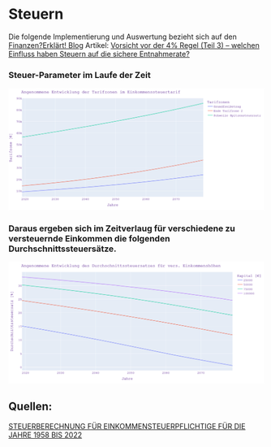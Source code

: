# Steuern

Die folgende Implementierung und Auswertung bezieht sich auf den [Finanzen?Erklärt! Blog](https://www.finanzen-erklaert.de/) Artikel: [Vorsicht vor der 4% Regel (Teil 3) – welchen Einfluss haben Steuern auf die sichere Entnahmerate?](https://www.finanzen-erklaert.de/vorsicht-vor-der-4-regel-teil-3-welchen-einfluss-haben-steuern-auf-die-sichere-entnahmerate/)

### Steuer-Parameter im Laufe der Zeit
![Angenommene Entwicklung der Tarifzonene im Einkommenssteuertarif](docu/Steuertarifzonen.png)

### Daraus ergeben sich im Zeitverlaug für verschiedene zu versteuernde Einkommen die folgenden Durchschnittssteuersätze.
![Angenommene Entwicklung des Durchschnittssteuersatzes für verschiedene Einkommenshöhen](docu/Durchschnittssteuersatz.png)


## Quellen:
[STEUERBERECHNUNG FÜR EINKOMMENSTEUERPFLICHTIGE FÜR DIE JAHRE 1958 BIS 2022 ](https://www.bmf-steuerrechner.de/ekst/eingabeformekst.xhtml)